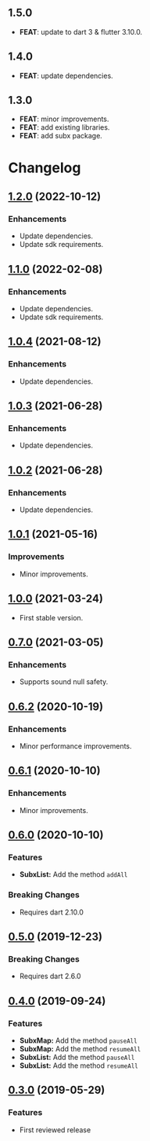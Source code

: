 ## 1.5.0

 - **FEAT**: update to dart 3 & flutter 3.10.0.

## 1.4.0

 - **FEAT**: update dependencies.

## 1.3.0

 - **FEAT**: minor improvements.
 - **FEAT**: add existing libraries.
 - **FEAT**: add subx package.

# Changelog

## [1.2.0](https://github.com/tyrcord/subx/releases/tag/1.2.0) (2022-10-12)

### Enhancements

- Update dependencies.
- Update sdk requirements.

## [1.1.0](https://github.com/tyrcord/subx/releases/tag/1.1.0) (2022-02-08)

### Enhancements

- Update dependencies.
- Update sdk requirements.

## [1.0.4](https://github.com/tyrcord/subx/releases/tag/1.0.4) (2021-08-12)

### Enhancements

- Update dependencies.

## [1.0.3](https://github.com/tyrcord/subx/releases/tag/1.0.3) (2021-06-28)

### Enhancements

- Update dependencies.

## [1.0.2](https://github.com/tyrcord/subx/releases/tag/1.0.2) (2021-06-28)

### Enhancements

- Update dependencies.

## [1.0.1](https://github.com/tyrcord/subx/releases/tag/1.0.1) (2021-05-16)

### Improvements

- Minor improvements.

## [1.0.0](https://github.com/tyrcord/subx/releases/tag/1.0.0) (2021-03-24)

- First stable version.

## [0.7.0](https://github.com/tyrcord/subx/releases/tag/0.7.0) (2021-03-05)

### Enhancements

- Supports sound null safety.

## [0.6.2](https://github.com/tyrcord/subx/releases/tag/0.6.2) (2020-10-19)

### Enhancements

- Minor performance improvements.

## [0.6.1](https://github.com/tyrcord/subx/releases/tag/0.6.1) (2020-10-10)

### Enhancements

- Minor improvements.

## [0.6.0](https://github.com/tyrcord/subx/releases/tag/0.6.0) (2020-10-10)

### Features

- **SubxList:** Add the method `addAll`

### Breaking Changes

- Requires dart 2.10.0

## [0.5.0](https://github.com/tyrcord/subx/releases/tag/v0.5.0) (2019-12-23)

### Breaking Changes

- Requires dart 2.6.0

## [0.4.0](https://github.com/tyrcord/subx/releases/tag/v0.4.0) (2019-09-24)

### Features

- **SubxMap:** Add the method `pauseAll`
- **SubxMap:** Add the method `resumeAll`
- **SubxList:** Add the method `pauseAll`
- **SubxList:** Add the method `resumeAll`

## [0.3.0](https://github.com/tyrcord/subx/releases/tag/v0.3.0) (2019-05-29)

### Features

- First reviewed release
